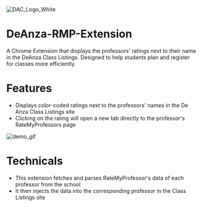 ![DAC_Logo_White](https://user-images.githubusercontent.com/62355475/181185643-93a97da0-5896-4141-bf72-fa00d17bf2b9.png)
#
# DeAnza-RMP-Extension
A Chrome Extension that displays the professors' ratings next to their name in the DeAnza Class Listings. Designed to help students plan and register for classes more efficiently.
# Features
- Displays color-coded ratings next to the professors' names in the De Anza Class Listings site
- Clicking on the rating will open a new tab directly to the professor's RateMyProfessors page

![demo_gif](https://user-images.githubusercontent.com/62355475/181186058-e80db91a-24fb-4af4-9c82-a5ebc87367b3.gif)
# Technicals
- This extension fetches and parses RateMyProfessor's data of each professor from the school
- It then injects the data into the corresponding professor in the Class Listings site



